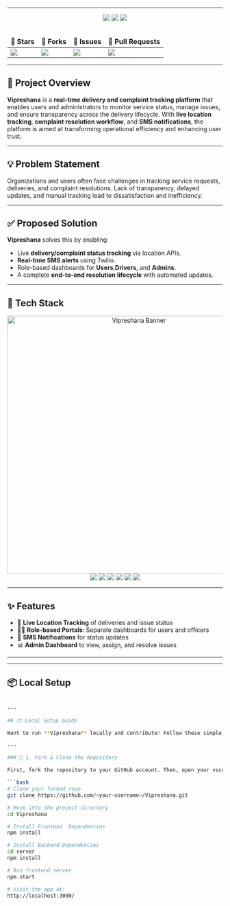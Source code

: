 

<hr>

<div align="center">
  <img src="https://forthebadge.com/images/badges/built-by-developers.svg" />
  <img src="https://forthebadge.com/images/badges/powered-by-responsibility.svg" />
  <img src="https://forthebadge.com/images/badges/uses-brains.svg" />
</div>

<br/>

<div align="center">
  <table>
    <thead>
      <tr>
        <td><strong>🌟 Stars</strong></td>
        <td><strong>🍴 Forks</strong></td>
        <td><strong>🐛 Issues</strong></td>
        <td><strong>🔔 Pull Requests</strong></td>
      </tr>
    </thead>
    <tbody>
      <tr>
        <td><a href="https://github.com/sailaja-adapa/Vipreshana/stargazers"><img src="https://img.shields.io/github/stars/sailaja-adapa/Vipreshana?style=for-the-badge&logo=github" /></a></td>
        <td><a href="https://github.com/sailaja-adapa/Vipreshana/forks"><img src="https://img.shields.io/github/forks/sailaja-adapa/Vipreshana?style=for-the-badge&logo=git" /></a></td>
        <td><img src="https://img.shields.io/github/issues-search/sailaja-adapa/Vipreshana?query=is:issue&style=for-the-badge&label=Issues" /></td>
        <td><img src="https://img.shields.io/github/issues-search/sailaja-adapa/Vipreshana?query=is:pr&style=for-the-badge&label=Pull%20Requests" /></td>
      </tr>
    </tbody>
  </table>
</div>

---

## 🚀 Project Overview

**Vipreshana** is a **real-time delivery and complaint tracking platform** that enables users and administrators to monitor service status, manage issues, and ensure transparency across the delivery lifecycle. With **live location tracking**, **complaint resolution workflow**, and **SMS notifications**, the platform is aimed at transforming operational efficiency and enhancing user trust.

---

## 💡 Problem Statement

Organizations and users often face challenges in tracking service requests, deliveries, and complaint resolutions. Lack of transparency, delayed updates, and manual tracking lead to dissatisfaction and inefficiency.

---

## ✅ Proposed Solution

**Vipreshana** solves this by enabling:
- Live **delivery/complaint status tracking** via location APIs.
- **Real-time SMS alerts** using Twilio.
- Role-based dashboards for **Users**,**Drivers**, and **Admins**.
- A complete **end-to-end resolution lifecycle** with automated updates.

---

## 🔧 Tech Stack

<div align="center">
  <img src="banner.png" alt="Vipreshana Banner" width="600" /> </div> <div align="center"> 
    <img src="https://img.shields.io/badge/Next.js-000000?style=for-the-badge&logo=nextdotjs&logoColor=white" /> 
    <img src="https://img.shields.io/badge/TailwindCSS-38B2AC?style=for-the-badge&logo=tailwind-css&logoColor=white" />
    <img src="https://img.shields.io/badge/PostgreSQL-316192?style=for-the-badge&logo=postgresql&logoColor=white" />
    <img src="https://img.shields.io/badge/Node.js-339933?style=for-the-badge&logo=node.js&logoColor=white" /> 
    <img src="https://img.shields.io/badge/NestJS-E0234E?style=for-the-badge&logo=nestjs&logoColor=white" />
    <img src="https://img.shields.io/badge/Twilio-F22F46?style=for-the-badge&logo=twilio&logoColor=white" /> 
</div>

---

## ✨ Features

- 📍 **Live Location Tracking** of deliveries and issue status
- 🧑‍💻 **Role-based Portals**: Separate dashboards for users and officers
- 📲 **SMS Notifications** for status updates
- 📊 **Admin Dashboard** to view, assign, and resolve issues

---




---

## 📦 Local Setup


```bash

---

## 📦 Local Setup Guide

Want to run **Vipreshana** locally and contribute? Follow these simple steps! 🚀✨

---

### 🍴 1. Fork & Clone the Repository

First, fork the repository to your GitHub account. Then, open your vscode terminal and run:

```bash
# Clone your forked repo
git clone https://github.com/<your-username>/Vipreshana.git

# Move into the project directory
cd Vipreshana

# Install Frontend  Dependencies
npm install

# Install Backend Dependencies
cd server
npm install

# Run frontend server
npm start

# Visit the app at:
http://localhost:3000/ 

